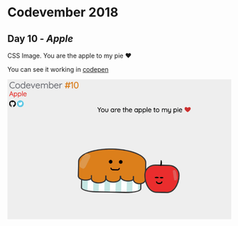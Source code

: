 # Codevember 2018

## Day 10 - *Apple*

CSS Image. You are the apple to my pie ❤

You can see it working in [codepen](https://codepen.io/RominaMartin/full/XyKwoy/)

![](apple.gif)